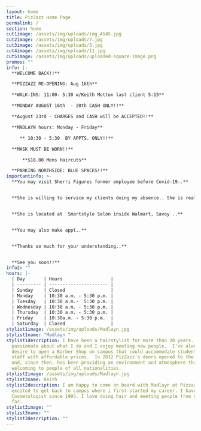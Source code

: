```yaml
---
layout: home
title: PizZazz Home Page
permalink: /
section: home
cut1image: /assets/img/uploads/img_4545.jpg
cut2image: /assets/img/uploads/7.jpg
cut3image: /assets/img/uploads/3.jpg
cut4image: /assets/img/uploads/11.jpg
cut5image: /assets/img/uploads/uploaded-square-image.png
promos: ""
info: |-
  **WELCOME BACK!!**

  **PIZZAZZ RE-OPENING: Aug 16th**

  **WALK-INS: 11:00- 5:30 w/Keith Motton last client 5:15**

  **MONDAY AUGUST 16th  - 20th CASH ONLY!!** 

  **August 23rd - CHARGES and CASH will be ACCEPTED!!**

  **MADLAYN hours: Monday - Friday**  

     ** 10:30 - 5:30  BY APPTS. ONLY!!**

  **MASK MUST BE WORN!!**

      **$18.00 Mens Haircuts**

  **PARKING NORTHSIDE: BLUE SPACES!!**
importantinfo: >-
  **You may visit Sherri Figures former employee before Covid-19..** 


  **She is willing to service my clients doing my absence.. She is really good..**


  **She is located at  Smartstyle Salon inside Walmart, Savoy ..**


  **You may also make appt..** 


  **Thanks so much for your understanding..**


  **See you soon!!**
info2: ""
hours: |-
  | Day       | Hours                  |
  | --------- | ---------------------- |
  | Sunday    | Closed                 |
  | Monday    | 10:30 a.m. - 5:30 p.m. |
  | Tuesday   | 10:30 a.m.-  5:30 p.m. |
  | Wednesday | 10:30 a.m. - 5:30 p.m. |
  | Thursday  | 10:30 a.m. - 5:30 p.m. |
  | Friday    | 10:30a.m. - 5:30 p.m.  |
  | Saturday  | Closed                 |
stylist1image: /assets/img/uploads/Madlayn.jpg
stylist1name: "Madlayn "
stylist1description: I have been a hairstylist for more than 20 years.  I'm very
  passionate about what I do and I enjoy meeting new people.  I've always had a
  desire to open a Barber Shop on campus that could accommodate students and
  staff with affordable prices.  In 2012 PizZazz's doors opened to the public
  and, since then, has been providing an environment and atmosphere that is
  welcoming to people of all nationalities.
stylist2image: /assets/img/uploads/Madlayn.jpg
stylist2name: Keith
stylist2description: I am happy to come on board with Madlayn at Pizzazz. I am
  excited to get back to campus where i first started my career. I have been a
  Cosmetologist since 1995. I love doing hair and meeting people from near and
  far.
stylist3image: ""
stylist3name: ""
stylist3description: ""
---
```

